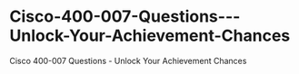 # Cisco-400-007-Questions---Unlock-Your-Achievement-Chances
Cisco 400-007 Questions - Unlock Your Achievement Chances
